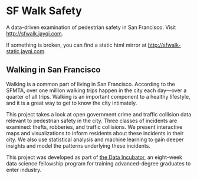 # SF Walk Safety

A data-driven examination of pedestrian safety in San Francisco. Visit http://sfwalk.jayqi.com.

If something is broken, you can find a static html mirror at http://sfwalk-static.jayqi.com.

## Walking in San Francisco

Walking is a common part of living in San Francisco. According to the SFMTA, over one million walking trips happen in the city each day—over a quarter of all trips. Walking is an important component to a healthy lifestyle, and it is a great way to get to know the city intimately.

This project takes a look at open government crime and traffic collision data relevant to pedestrian safety in the city. Three classes of incidents are examined: thefts, robberies, and traffic collisions. We present interactive maps and visualizations to inform residents about these incidents in their city. We also use statistical analysis and machine learning to gain deeper insights and model the patterns underlying these incidents.

This project was developed as part of [the Data Incubator](https://www.thedataincubator.com/), an eight-week data science fellowship program for training advanced-degree graduates to enter industry.
